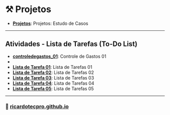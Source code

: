 # ⚒️ Projetos

* **[Projetos](./projetos/)**: Projetos: Estudo de Casos

---

## Atividades - Lista de Tarefas (To-Do List)


* **[controledegastos_01](./projetos/controledegastos_01/)**: Controle de Gastos 01
* 
* **[Lista de Tarefa 01](./projetos/listadetarefas_01/)**: Lista de Tarefas 01
* **[Lista de Tarefa 02](./projetos/listadetarefas_02/)**: Lista de Tarefas 02
* **[Lista de Tarefa 03](./projetos/listadetarefas_03/)**: Lista de Tarefas 03 
* **[Lista de Tarefa 04](./projetos/listadetarefas_04/)**: Lista de Tarefas 04
* **[Lista de Tarefa 05](./projetos/listadetarefas_05/)**: Lista de Tarefas 05

---

### 🚀 [ricardotecpro.github.io](https://ricardotecpro.github.io/)
